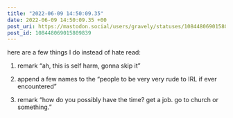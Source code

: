 ```yaml
---
title: "2022-06-09 14:50:09.35"
date: 2022-06-09 14:50:09.35 +00
post_uri: https://mastodon.social/users/gravely/statuses/108448069015809839
post_id: 108448069015809839
---
```

here are a few things I do instead of hate read:

1) remark “ah, this is self harm, gonna skip it”

2) append a few names to the “people to be very very rude to IRL if ever encountered”

3) remark “how do you possibly have the time? get a job. go to church or something.”


